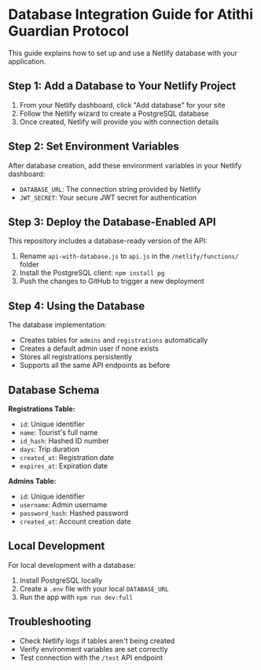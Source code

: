 # Database Integration Guide for Atithi Guardian Protocol

This guide explains how to set up and use a Netlify database with your application.

## Step 1: Add a Database to Your Netlify Project

1. From your Netlify dashboard, click "Add database" for your site
2. Follow the Netlify wizard to create a PostgreSQL database
3. Once created, Netlify will provide you with connection details

## Step 2: Set Environment Variables

After database creation, add these environment variables in your Netlify dashboard:

- `DATABASE_URL`: The connection string provided by Netlify
- `JWT_SECRET`: Your secure JWT secret for authentication

## Step 3: Deploy the Database-Enabled API

This repository includes a database-ready version of the API:

1. Rename `api-with-database.js` to `api.js` in the `/netlify/functions/` folder
2. Install the PostgreSQL client: `npm install pg`
3. Push the changes to GitHub to trigger a new deployment

## Step 4: Using the Database

The database implementation:

- Creates tables for `admins` and `registrations` automatically
- Creates a default admin user if none exists
- Stores all registrations persistently
- Supports all the same API endpoints as before

## Database Schema

**Registrations Table:**
- `id`: Unique identifier
- `name`: Tourist's full name
- `id_hash`: Hashed ID number
- `days`: Trip duration
- `created_at`: Registration date
- `expires_at`: Expiration date

**Admins Table:**
- `id`: Unique identifier
- `username`: Admin username
- `password_hash`: Hashed password
- `created_at`: Account creation date

## Local Development

For local development with a database:

1. Install PostgreSQL locally
2. Create a `.env` file with your local `DATABASE_URL`
3. Run the app with `npm run dev:full`

## Troubleshooting

- Check Netlify logs if tables aren't being created
- Verify environment variables are set correctly
- Test connection with the `/test` API endpoint